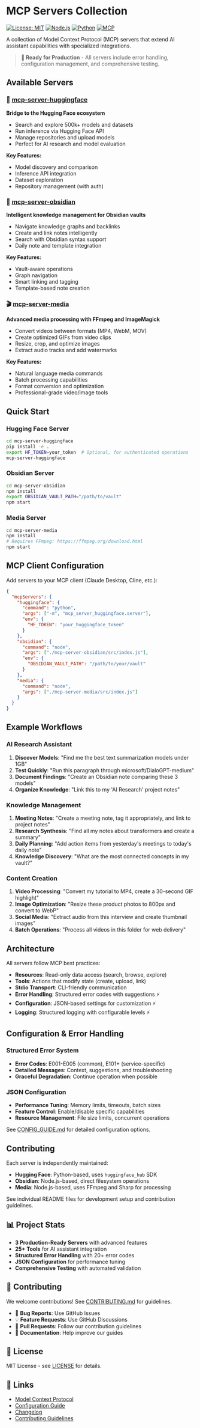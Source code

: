 # MCP Servers Collection

[![License: MIT](https://img.shields.io/badge/License-MIT-yellow.svg)](https://opensource.org/licenses/MIT)
[![Node.js](https://img.shields.io/badge/Node.js-16+-green.svg)](https://nodejs.org/)
[![Python](https://img.shields.io/badge/Python-3.8+-blue.svg)](https://python.org/)
[![MCP](https://img.shields.io/badge/MCP-Compatible-purple.svg)](https://modelcontextprotocol.io/)

A collection of Model Context Protocol (MCP) servers that extend AI assistant capabilities with specialized integrations.

> **🚀 Ready for Production** - All servers include error handling, configuration management, and comprehensive testing.

## Available Servers

### 🤗 [mcp-server-huggingface](./mcp-server-huggingface/)
**Bridge to the Hugging Face ecosystem**
- Search and explore 500k+ models and datasets
- Run inference via Hugging Face API
- Manage repositories and upload models
- Perfect for AI research and model evaluation

**Key Features:**
- Model discovery and comparison
- Inference API integration  
- Dataset exploration
- Repository management (with auth)

### 📝 [mcp-server-obsidian](./mcp-server-obsidian/)
**Intelligent knowledge management for Obsidian vaults**
- Navigate knowledge graphs and backlinks
- Create and link notes intelligently
- Search with Obsidian syntax support
- Daily note and template integration

**Key Features:**
- Vault-aware operations
- Graph navigation
- Smart linking and tagging
- Template-based note creation

### 🎬 [mcp-server-media](./mcp-server-media/)
**Advanced media processing with FFmpeg and ImageMagick**
- Convert videos between formats (MP4, WebM, MOV)
- Create optimized GIFs from video clips
- Resize, crop, and optimize images
- Extract audio tracks and add watermarks

**Key Features:**
- Natural language media commands
- Batch processing capabilities
- Format conversion and optimization
- Professional-grade video/image tools

## Quick Start

### Hugging Face Server
```bash
cd mcp-server-huggingface
pip install -e .
export HF_TOKEN=your_token  # Optional, for authenticated operations
mcp-server-huggingface
```

### Obsidian Server  
```bash
cd mcp-server-obsidian
npm install
export OBSIDIAN_VAULT_PATH="/path/to/vault"
npm start
```

### Media Server
```bash
cd mcp-server-media
npm install
# Requires FFmpeg: https://ffmpeg.org/download.html
npm start
```

## MCP Client Configuration

Add servers to your MCP client (Claude Desktop, Cline, etc.):

```json
{
  "mcpServers": {
    "huggingface": {
      "command": "python",
      "args": ["-m", "mcp_server_huggingface.server"],
      "env": {
        "HF_TOKEN": "your_huggingface_token"
      }
    },
    "obsidian": {
      "command": "node", 
      "args": ["./mcp-server-obsidian/src/index.js"],
      "env": {
        "OBSIDIAN_VAULT_PATH": "/path/to/your/vault"
      }
    },
    "media": {
      "command": "node",
      "args": ["./mcp-server-media/src/index.js"]
    }
  }
}
```

## Example Workflows

### AI Research Assistant
1. **Discover Models**: "Find me the best text summarization models under 1GB"
2. **Test Quickly**: "Run this paragraph through microsoft/DialoGPT-medium"
3. **Document Findings**: "Create an Obsidian note comparing these 3 models"
4. **Organize Knowledge**: "Link this to my 'AI Research' project notes"

### Knowledge Management
1. **Meeting Notes**: "Create a meeting note, tag it appropriately, and link to project notes"
2. **Research Synthesis**: "Find all my notes about transformers and create a summary"
3. **Daily Planning**: "Add action items from yesterday's meetings to today's daily note"
4. **Knowledge Discovery**: "What are the most connected concepts in my vault?"

### Content Creation
1. **Video Processing**: "Convert my tutorial to MP4, create a 30-second GIF highlight"
2. **Image Optimization**: "Resize these product photos to 800px and convert to WebP"
3. **Social Media**: "Extract audio from this interview and create thumbnail images"
4. **Batch Operations**: "Process all videos in this folder for web delivery"

## Architecture

All servers follow MCP best practices:
- **Resources**: Read-only data access (search, browse, explore)
- **Tools**: Actions that modify state (create, upload, link)
- **Stdio Transport**: CLI-friendly communication
- **Error Handling**: Structured error codes with suggestions ⚡
- **Configuration**: JSON-based settings for customization ⚡
- **Logging**: Structured logging with configurable levels ⚡

## Configuration & Error Handling

### Structured Error System
- **Error Codes**: E001-E005 (common), E101+ (service-specific)
- **Detailed Messages**: Context, suggestions, and troubleshooting
- **Graceful Degradation**: Continue operation when possible

### JSON Configuration
- **Performance Tuning**: Memory limits, timeouts, batch sizes
- **Feature Control**: Enable/disable specific capabilities
- **Resource Management**: File size limits, concurrent operations

See [CONFIG_GUIDE.md](./CONFIG_GUIDE.md) for detailed configuration options.

## Contributing

Each server is independently maintained:
- **Hugging Face**: Python-based, uses `huggingface_hub` SDK
- **Obsidian**: Node.js-based, direct filesystem operations
- **Media**: Node.js-based, uses FFmpeg and Sharp for processing

See individual README files for development setup and contribution guidelines.

## 📊 Project Stats

- **3 Production-Ready Servers** with advanced features
- **25+ Tools** for AI assistant integration  
- **Structured Error Handling** with 20+ error codes
- **JSON Configuration** for performance tuning
- **Comprehensive Testing** with automated validation

## 🤝 Contributing

We welcome contributions! See [CONTRIBUTING.md](CONTRIBUTING.md) for guidelines.

- 🐛 **Bug Reports**: Use GitHub Issues
- 💡 **Feature Requests**: Use GitHub Discussions  
- 🔧 **Pull Requests**: Follow our contribution guidelines
- 📖 **Documentation**: Help improve our guides

## 📝 License

MIT License - see [LICENSE](LICENSE) for details.

## 🔗 Links

- [Model Context Protocol](https://modelcontextprotocol.io/)
- [Configuration Guide](CONFIG_GUIDE.md)
- [Changelog](CHANGELOG.md)
- [Contributing Guidelines](CONTRIBUTING.md)